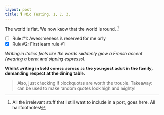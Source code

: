 ```yaml
---
layout: post
title: 🎙️ Mic Testing, 1, 2, 3.
---
```


~~The world is flat.~~ We now know that the world is round. [^1]

- [ ] Rule #1: Awesomeness is reserved for me only
- [x] Rule #2: First learn rule #1

_Writing in italics feels like the words suddenly grew a French accent (wearing a beret and sipping espresso)._

**Whilst writing in bold comes across as the youngest adult in the family, demanding respect at the dining table.**

> <span class="quote"> Also, just checking if blockquotes are worth the trouble. Takeaway: can be used to make random quotes look high and mighty!</span>

[^1]: All the irrelevant stuff that I still want to include in a post, goes here. All hail footnotes!

